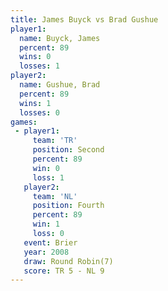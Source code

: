 ```yaml
---
title: James Buyck vs Brad Gushue
player1:            
  name: Buyck, James
  percent: 89       
  wins: 0           
  losses: 1         
player2:            
  name: Gushue, Brad
  percent: 89       
  wins: 1           
  losses: 0         
games:
 - player1:          
     team: 'TR'      
     position: Second
     percent: 89     
     win: 0          
     loss: 1         
   player2:          
     team: 'NL'      
     position: Fourth
     percent: 89     
     win: 1          
     loss: 0         
   event: Brier        
   year: 2008          
   draw: Round Robin(7)
   score: TR 5 - NL 9  
---
```

